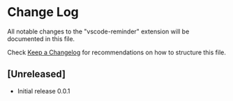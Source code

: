 # Change Log

All notable changes to the "vscode-reminder" extension will be documented in this file.

Check [Keep a Changelog](http://keepachangelog.com/) for recommendations on how to structure this file.

## [Unreleased]

- Initial release 0.0.1